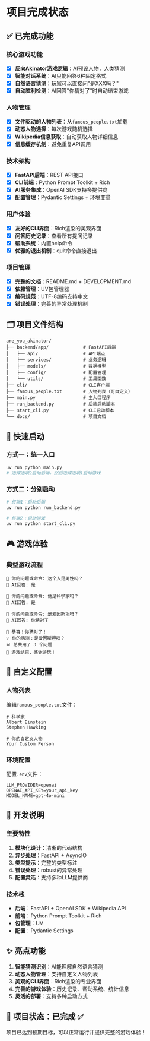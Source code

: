 # 项目完成状态

## ✅ 已完成功能

### 核心游戏功能
- [x] **反向Akinator游戏逻辑**：AI预设人物，人类猜测
- [x] **智能对话系统**：AI只能回答6种固定格式
- [x] **自然语言猜测**：玩家可以直接问"是XXX吗？"
- [x] **自动胜利检测**：AI回答"你猜对了"时自动结束游戏

### 人物管理
- [x] **文件驱动的人物列表**：从`famous_people.txt`加载
- [x] **动态人物选择**：每次游戏随机选择
- [x] **Wikipedia信息获取**：自动获取人物详细信息
- [x] **信息缓存机制**：避免重复API调用

### 技术架构
- [x] **FastAPI后端**：REST API接口
- [x] **CLI前端**：Python Prompt Toolkit + Rich
- [x] **AI服务集成**：OpenAI SDK支持多提供商
- [x] **配置管理**：Pydantic Settings + 环境变量

### 用户体验
- [x] **友好的CLI界面**：Rich渲染的美观界面
- [x] **问答历史记录**：查看所有提问记录
- [x] **帮助系统**：内置help命令
- [x] **优雅的退出机制**：quit命令直接退出

### 项目管理
- [x] **完整的文档**：README.md + DEVELOPMENT.md
- [x] **依赖管理**：UV包管理器
- [x] **编码规范**：UTF-8编码支持中文
- [x] **错误处理**：完善的异常处理机制

## 🗂️ 项目文件结构

```
are_you_akinator/
├── backend/app/             # FastAPI后端
│   ├── api/                 # API端点
│   ├── services/            # 业务逻辑
│   ├── models/              # 数据模型
│   ├── config/              # 配置管理
│   └── utils/               # 工具函数
├── cli/                     # CLI客户端
├── famous_people.txt        # 人物列表（可自定义）
├── main.py                  # 主入口程序
├── run_backend.py           # 后端启动脚本
├── start_cli.py             # CLI启动脚本
└── docs/                    # 项目文档
```

## 🚀 快速启动

### 方式一：统一入口
```bash
uv run python main.py
# 选择选项2启动后端，然后选择选项1启动游戏
```

### 方式二：分别启动
```bash
# 终端1：启动后端
uv run python run_backend.py

# 终端2：启动游戏
uv run python start_cli.py
```

## 🎮 游戏体验

### 典型游戏流程
```
🎯 你的问题或命令: 这个人是男性吗？
🤖 AI回答: 是

🎯 你的问题或命令: 他是科学家吗？
🤖 AI回答: 是

🎯 你的问题或命令: 是爱因斯坦吗？
🤖 AI回答: 你猜对了

🎉 恭喜！你猜对了！
💡 你的猜测：是爱因斯坦吗？
📊 总共用了 3 个问题
🎯 游戏结束，感谢游玩！
```

## 🔧 自定义配置

### 人物列表
编辑`famous_people.txt`文件：
```
# 科学家
Albert Einstein
Stephen Hawking

# 你的自定义人物
Your Custom Person
```

### 环境配置
配置`.env`文件：
```env
LLM_PROVIDER=openai
OPENAI_API_KEY=your_api_key
MODEL_NAME=gpt-4o-mini
```

## 📝 开发说明

### 主要特性
1. **模块化设计**：清晰的代码结构
2. **异步处理**：FastAPI + AsyncIO
3. **类型提示**：完整的类型标注
4. **错误处理**：robust的异常处理
5. **配置灵活**：支持多种LLM提供商

### 技术栈
- **后端**：FastAPI + OpenAI SDK + Wikipedia API
- **前端**：Python Prompt Toolkit + Rich
- **包管理**：UV
- **配置**：Pydantic Settings

## ✨ 亮点功能

1. **智能猜测识别**：AI能理解自然语言猜测
2. **动态人物管理**：支持自定义人物列表
3. **美观的CLI界面**：Rich渲染的专业界面
4. **完善的游戏体验**：历史记录、帮助系统、统计信息
5. **灵活的部署**：支持多种启动方式

## 🎯 项目状态：**已完成** ✅

项目已达到预期目标，可以正常运行并提供完整的游戏体验！